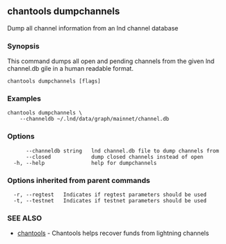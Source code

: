 ## chantools dumpchannels

Dump all channel information from an lnd channel database

### Synopsis

This command dumps all open and pending channels from the
given lnd channel.db gile in a human readable format.

```
chantools dumpchannels [flags]
```

### Examples

```
chantools dumpchannels \
	--channeldb ~/.lnd/data/graph/mainnet/channel.db
```

### Options

```
      --channeldb string   lnd channel.db file to dump channels from
      --closed             dump closed channels instead of open
  -h, --help               help for dumpchannels
```

### Options inherited from parent commands

```
  -r, --regtest   Indicates if regtest parameters should be used
  -t, --testnet   Indicates if testnet parameters should be used
```

### SEE ALSO

* [chantools](chantools.md)	 - Chantools helps recover funds from lightning channels

